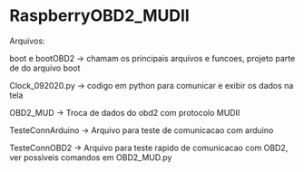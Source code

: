 # RaspberryOBD2_MUDII
Arquivos:

boot e bootOBD2 -> chamam os principais arquivos e funcoes, projeto parte de do arquivo boot

Clock_092020.py -> codigo em python para comunicar e exibir os dados na tela

OBD2_MUD -> Troca de dados do obd2 com protocolo MUDII

TesteConnArduino -> Arquivo para teste de comunicacao com arduino

TesteConnOBD2 -> Arquivo para teste rapido de comunicacao com OBD2, ver possiveis comandos em OBD2_MUD.py
